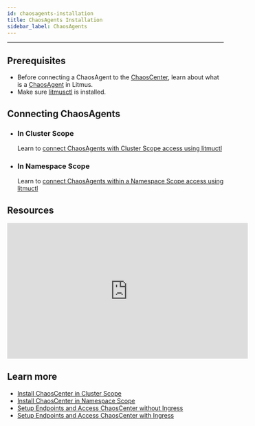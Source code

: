 ```yaml
---
id: chaosagents-installation
title: ChaosAgents Installation
sidebar_label: ChaosAgents
---
```


---

## Prerequisites

- Before connecting a ChaosAgent to the [ChaosCenter](../getting-started/resources#chaoscenter.md), learn about what is a [ChaosAgent](../getting-started/resources#chaosagents.md) in Litmus.
- Make sure [litmusctl](../litmusctl/installation.md) is installed.

## Connecting ChaosAgents

- ### In Cluster Scope

  Learn to [connect ChaosAgents with Cluster Scope access using litmuctl](../litmusctl/cluster-scope-installation.md)

- ### In Namespace Scope

  Learn to [connect ChaosAgents within a Namespace Scope access using litmuctl](../litmusctl/namespace-scope-installation.md)

## Resources

<iframe width="560" height="315" src="https://www.youtube.com/embed/uIVrNH2_nVI" title="YouTube video player" frameborder="0" allow="accelerometer; autoplay; clipboard-write; encrypted-media; gyroscope; picture-in-picture" allowfullscreen></iframe>

## Learn more

- [Install ChaosCenter in Cluster Scope](chaoscenter-cluster-scope-installation)
- [Install ChaosCenter in Namespace Scope](chaoscenter-namespace-scope-installation)
- [Setup Endpoints and Access ChaosCenter without Ingress](setup-without-ingress)
- [Setup Endpoints and Access ChaosCenter with Ingress](setup-with-ingress)
